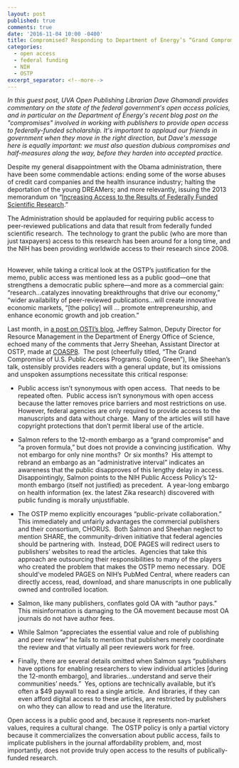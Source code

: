 ```yaml
---
layout: post
published: true
comments: true
date: '2016-11-04 10:00 -0400'
title: Compromised? Responding to Department of Energy’s “Grand Compromise”
categories:
  - open access
  - federal funding
  - NIH
  - OSTP
excerpt_separator: <!--more-->
---
```

*In this guest post, UVA Open Publishing Librarian Dave Ghamandi provides commentary on the state of the federal government's open access policies, and in particular on the Department of Energy's recent blog post on the "compromises" involved in working with publishers to provide open access to federally-funded scholarship. It's important to applaud our friends in government when they move in the right direction, but Dave's message here is equally important: we must also question dubious compromises and half-measures along the way, before they harden into accepted practice.* <!--more-->

Despite my general disappointment with the Obama administration, there have been some commendable actions: ending some of the worse abuses of credit card companies and the health insurance industry; halting the deportation of the young DREAMers; and more relevantly, issuing the 2013 memorandum on “[Increasing Access to the Results of Federally Funded Scientific Research](https://www.whitehouse.gov/sites/default/files/microsites/ostp/ostp_public_access_memo_2013.pdf).” 

The Administration should be applauded for requiring public access to peer-reviewed publications and data that result from federally funded scientific research.  The technology to grant the public (who are more than just taxpayers) access to this research has been around for a long time, and the NIH has been providing worldwide access to their research since 2008.  

However, while taking a critical look at the OSTP’s justification for the memo, public access was mentioned less as a public good—one that strengthens a democratic public sphere—and more as a commercial gain: “research…catalyzes innovating breakthroughs that drive our economy,” “wider availability of peer-reviewed publications…will create innovative economic markets, “[the policy] will … promote entrepreneurship, and enhance economic growth and job creation.”

  


Last month, in [a post on OSTI’s blog](https://www.osti.gov/us-public-access-programs-going-green), Jeffrey Salmon, Deputy Director for Resource Management in the Department of Energy Office of Science, echoed many of the comments that Jerry Sheehan, Assistant Director at OSTP, made at [COASP8](http://oaspa.org/conference/coasp-2016-program/).  The post (cheerfully titled, “The Grand Compromise of U.S. Public Access Programs: Going Green”), like Sheehan’s talk, ostensibly provides readers with a general update, but its omissions and unspoken assumptions necessitate this critical response:

  


  * Public access isn’t synonymous with open access.  That needs to be repeated often.  Public access isn’t synonymous with open access because the latter removes price barriers and most restrictions on use.  However, federal agencies are only required to provide access to the manuscripts and data without charge.  Many of the articles will still have copyright protections that don’t permit liberal use of the article.

  


  * Salmon refers to the 12-month embargo as a “grand compromise” and “a proven formula,” but does not provide a convincing justification.  Why not embargo for only nine months?  Or six months?  His attempt to rebrand an embargo as an “administrative interval” indicates an awareness that the public disapproves of this lengthy delay in access.  Disappointingly, Salmon points to the NIH Public Access Policy’s 12-month embargo (itself not justified) as precedent.  A year-long embargo on health information (ex. the latest Zika research) discovered with public funding is morally unjustifiable.

  


  * The OSTP memo explicitly encourages “public-private collaboration.”  This immediately and unfairly advantages the commercial publishers and their consortium, CHORUS.  Both Salmon and Sheehan neglect to mention SHARE, the community-driven initiative that federal agencies should be partnering with.  Instead, DOE PAGES will redirect users to publishers’ websites to read the articles.  Agencies that take this approach are outsourcing their responsibilities to many of the players who created the problem that makes the OSTP memo necessary.  DOE should’ve modeled PAGES on NIH’s PubMed Central, where readers can directly access, read, download, and share manuscripts in one publically owned and controlled location.

  


  * Salmon, like many publishers, conflates gold OA with “author pays.”  This misinformation is damaging to the OA movement because most OA journals do not have author fees.  

  


  * While Salmon “appreciates the essential value and role of publishing and peer review” he fails to mention that publishers merely coordinate the review and that virtually all peer reviewers work for free.

  


  * Finally, there are several details omitted when Salmon says “publishers have options for enabling researchers to view individual articles [during the 12-month embargo], and libraries…understand and serve their communities’ needs.”  Yes, options are technically available, but it’s often a $49 paywall to read a single article.  And libraries, if they can even afford digital access to these articles, are restricted by publishers on who they can allow to read and use the literature.

  


Open access is a public good and, because it represents non-market values, requires a cultural change.  The OSTP policy is only a partial victory because it commercializes the conversation about public access, fails to implicate publishers in the journal affordability problem, and, most importantly, does not provide truly open access to the results of publically-funded research.
